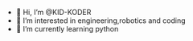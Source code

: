 - 👋 Hi, I’m @KID-KODER
- 👀 I’m interested in engineering,robotics and coding
- 🌱 I’m currently learning python
